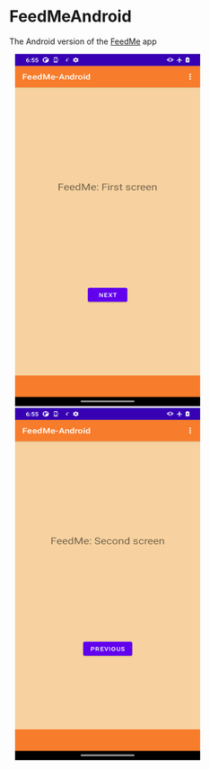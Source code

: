 # FeedMeAndroid
The Android version of the [FeedMe](https://github.com/mathieudelehaye/FeedMe) app

<p float="left">
  <img src="screenshots/screenshot01.png" height ="628" width="330" hspace="10" />
  <img src="screenshots/screenshot02.png" height ="628" width="330" hspace="10" />
</p>
